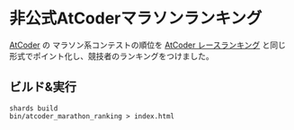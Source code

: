 # 非公式AtCoderマラソンランキング

[AtCoder](https://atcoder.jp/home) の マラソン系コンテストの順位を [AtCoder レースランキング](https://atcoder.jp/posts/170) と同じ形式でポイント化し、競技者のランキングをつけました。

## ビルド&実行

```
shards build
bin/atcoder_marathon_ranking > index.html
```